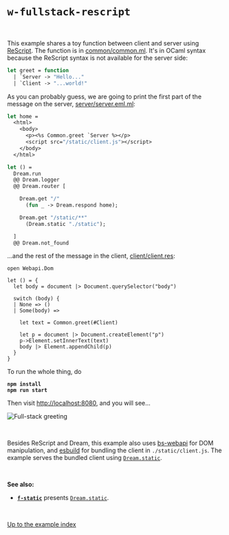 # `w-fullstack-rescript`

<br>

This example shares a toy function between client and server using
[ReScript](https://rescript-lang.org/). The function is in
[common/common.ml](https://github.com/aantron/dream/blob/master/example/w-fullstack-rescript/common/common.ml).
It's in OCaml syntax because the ReScript syntax is not available for the server
side:

```ocaml
let greet = function
  | `Server -> "Hello..."
  | `Client -> "...world!"
```

As you can probably guess, we are going to print the first part of the message
on the server,
[server/server.eml.ml](https://github.com/aantron/dream/blob/master/example/w-fullstack-rescript/server/server.eml.ml):

```ocaml
let home =
  <html>
    <body>
      <p><%s Common.greet `Server %></p>
      <script src="/static/client.js"></script>
    </body>
  </html>

let () =
  Dream.run
  @@ Dream.logger
  @@ Dream.router [

    Dream.get "/"
      (fun _ -> Dream.respond home);

    Dream.get "/static/**"
      (Dream.static "./static");

  ]
  @@ Dream.not_found
```

...and the rest of the message in the client,
[client/client.res](https://github.com/aantron/dream/blob/master/example/w-fullstack-rescript/client/client.res):

```rescript
open Webapi.Dom

let () = {
  let body = document |> Document.querySelector("body")

  switch (body) {
  | None => ()
  | Some(body) =>

    let text = Common.greet(#Client)

    let p = document |> Document.createElement("p")
    p->Element.setInnerText(text)
    body |> Element.appendChild(p)
  }
}
```

To run the whole thing, do

<pre><code><b>npm install
npm run start
</b></code></pre>

Then visit [http://localhost:8080](http://localhost:8080), and you will see...

![Full-stack greeting](https://raw.githubusercontent.com/aantron/dream/master/docs/asset/fullstack.png)

<br>

Besides ReScript and Dream, this example also uses
[bs-webapi](https://github.com/reasonml-community/bs-webapi-incubator#readme)
for DOM manipulation, and [esbuild](https://esbuild.github.io/) for bundling the
client in `./static/client.js`. The example serves the bundled client using
[`Dream.static`](https://aantron.github.io/dream/#val-static).

<br>

**See also:**

- [**`f-static`**](../r-hello#files) presents
  [`Dream.static`](https://aantron.github.io/dream/#val-static).

<br>

[Up to the example index](../#full-stack)
